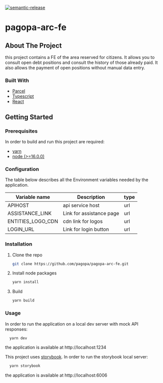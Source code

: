 [![semantic-release](https://img.shields.io/badge/semantic%20release-666666?logo=semantic-release)](https://github.com/semantic-release/semantic-release)

# pagopa-arc-fe

## About The Project

this project contains a FE of the area reserved for citizens. It allows you to consult open debt positions and consult the history of those already paid. It also allows the payment of open positions without manual data entry.

### Built With

- [Parcel](https://parceljs.org)
- [Typescript](https://www.typescriptlang.org)
- [React](https://it.legacy.reactjs.org/)

## Getting Started

### Prerequisites

In order to build and run this project are required:

- [yarn](https://yarnpkg.com/)
- [node (>=16.0.0)](https://nodejs.org/it/)

### Configuration

The table below describes all the Environment variables needed by the application.

| Variable name     | Description                                           | type                          |
| ----------------- | ----------------------------------------------------- | ----------------------------- |
| APIHOST           | api service host                                      | url                           |
| ASSISTANCE_LINK   | Link for assistance page                              | url                           |
| ENTITIES_LOGO_CDN | cdn link for logos                                    | url                           |
| LOGIN_URL         | Link for login button                                 | url                           |

### Installation

1. Clone the repo
   ```sh
   git clone https://github.com/pagopa/pagopa-arc-fe.git
   ```
2. Install node packages
   ```sh
   yarn install
   ```
3. Build
   ```sh
   yarn build
   ```

### Usage

In order to run the application on a local dev server with mock API responses:

```sh
  yarn dev
```

the application is available at http://localhost:1234

This project uses [storybook](https://storybook.js.org/).
In order to run the storybook local server:

```sh
  yarn storybook
```

the application is available at http://localhost:6006
